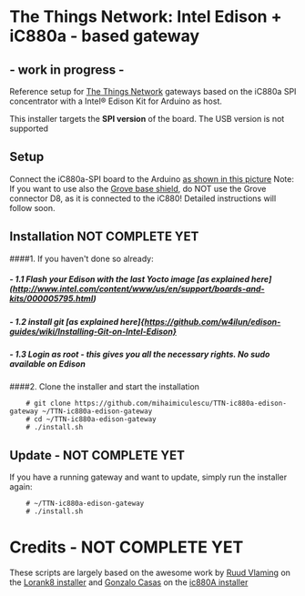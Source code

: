 # The Things Network: Intel Edison + iC880a - based gateway
## - work in progress -
Reference setup for [The Things Network](http://thethingsnetwork.org/) gateways based on the iC880a SPI concentrator with a Intel® Edison Kit for Arduino as host.

This installer targets the **SPI version** of the board. The USB version is not supported

## Setup
Connect the iC880a-SPI board to the Arduino [as shown in this picture](images/Connexions.jpg)
Note: If you want to use also the [Grove base shield](http://www.seeedstudio.com/wiki/Base_shield_v2), do NOT use the Grove connector D8, as it is connected to the iC880!
Detailed instructions will follow soon. 

## Installation NOT COMPLETE YET
####1. If you haven't done so already:
##### - 1.1 Flash your Edison with the last Yocto image [as explained here] (http://www.intel.com/content/www/us/en/support/boards-and-kits/000005795.html)
##### - 1.2 install git [as explained here]{https://github.com/w4ilun/edison-guides/wiki/Installing-Git-on-Intel-Edison}
##### - 1.3 Login as root - this gives you all the necessary rights. No sudo available on Edison
####2. Clone the installer and start the installation

        # git clone https://github.com/mihaimiculescu/TTN-ic880a-edison-gateway ~/TTN-ic880a-edison-gateway
        # cd ~/TTN-ic880a-edison-gateway
        # ./install.sh

## Update - NOT COMPLETE YET

If you have a running gateway and want to update, simply run the installer again:

        # ~/TTN-ic880a-edison-gateway
        # ./install.sh

# Credits - NOT COMPLETE YET

These scripts are largely based on the awesome work by [Ruud Vlaming](https://github.com/devlaam) on the [Lorank8 installer](https://github.com/Ideetron/Lorank) and [Gonzalo Casas](https://github.com/gonzalocasas) on the [ic880A installer](https://github.com/ttn-zh/ic880a-gateway)

